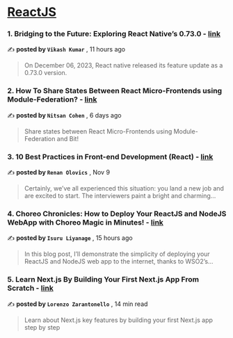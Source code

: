 
<h1><a href=https://medium.com/tag/reactjs/recommended target="_blank" rel="noopener noreferrer">ReactJS</a></h1>
<h3>1. Bridging to the Future: Exploring React Native’s 0.73.0 - <a href=https://medium.com/@vkvikashkumar987/bridging-to-the-future-exploring-react-natives-0-73-0-fae241f1f410?source=tag_recommended_feed---------0-84----------reactjs----------1b4d7033_af67_4732_ac67_089805fad381------- target="_blank" rel="noopener noreferrer">link</a></h3>

✍️ **posted by `Vikash Kumar`** <date> , 11 hours ago</date>

<blockquote>On December 06, 2023, React native released its feature update as a 0.73.0 version.</blockquote>

<h3>2. How To Share States Between React Micro-Frontends using Module-Federation? - <a href=https://medium.com/bitsrc/how-to-share-state-between-react-micro-frontends-using-module-federation-f3762996c208?source=tag_recommended_feed---------1-107----------reactjs----------1b4d7033_af67_4732_ac67_089805fad381------- target="_blank" rel="noopener noreferrer">link</a></h3>

✍️ **posted by `Nitsan Cohen`** <date> , 6 days ago</date>

<blockquote>Share states between React Micro-Frontends using Module-Federation and Bit!</blockquote>

<h3>3. 10 Best Practices in Front-end Development (React) - <a href=https://medium.com/@renanolovics/10-best-practices-in-front-end-development-react-5277a671e2df?source=tag_recommended_feed---------2-85----------reactjs----------1b4d7033_af67_4732_ac67_089805fad381------- target="_blank" rel="noopener noreferrer">link</a></h3>

✍️ **posted by `Renan Olovics`** <date> , Nov 9</date>

<blockquote>Certainly, we’ve all experienced this situation: you land a new job and are excited to start. The interviewers paint a bright and charming…</blockquote>

<h3>4. Choreo Chronicles: How to Deploy Your ReactJS and NodeJS WebApp with Choreo Magic in Minutes! - <a href=https://medium.com/codeblog/choreo-chronicles-how-to-deploy-your-reactjs-and-nodejs-webapp-with-choreo-magic-in-minutes-c64587f292cb?source=tag_recommended_feed---------3-84----------reactjs----------1b4d7033_af67_4732_ac67_089805fad381------- target="_blank" rel="noopener noreferrer">link</a></h3>

✍️ **posted by `Isuru Liyanage`** <date> , 15 hours ago</date>

<blockquote>In this blog post, I’ll demonstrate the simplicity of deploying your ReactJS and NodeJS web app to the internet, thanks to WSO2’s…</blockquote>

<h3>5. Learn Next.js By Building Your First Next.js App From Scratch - <a href=https://medium.com/gitconnected/learn-next-js-by-building-your-first-next-js-app-from-scratch-8ec7cc93a9cb?source=tag_recommended_feed---------4-107----------reactjs----------1b4d7033_af67_4732_ac67_089805fad381------- target="_blank" rel="noopener noreferrer">link</a></h3>

✍️ **posted by `Lorenzo Zarantonello`** <date> , 14 min read</date>

<blockquote>Learn about Next.js key features by building your first Next.js app step by step</blockquote>

